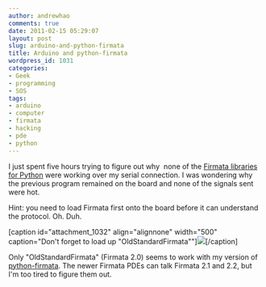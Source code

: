 ```yaml
---
author: andrewhao
comments: true
date: 2011-02-15 05:29:07
layout: post
slug: arduino-and-python-firmata
title: Arduino and python-firmata
wordpress_id: 1031
categories:
- Geek
- programming
- SOS
tags:
- arduino
- computer
- firmata
- hacking
- pde
- python
---
```


I just spent five hours trying to figure out why  none of the [Firmata libraries for Python](http://arduino.cc/playground/Interfacing/Python) were working over my serial connection. I was wondering why the previous program remained on the board and none of the signals sent were hot.

Hint: you need to load Firmata first onto the board before it can understand the protocol. Oh. Duh.

[caption id="attachment_1032" align="alignnone" width="500" caption="Don't forget to load up "OldStandardFirmata""][![](http://www.g9labs.com/wp-content/uploads/2011/02/Screen-shot-2011-02-15-at-4.24.47-AM-500x312.png)](http://www.g9labs.com/2011/02/15/arduino-and-python-firmata/screen-shot-2011-02-15-at-4-24-47-am/)[/caption]

Only "OldStandardFirmata" (Firmata 2.0) seems to work with my version of [python-firmata](https://github.com/lupeke/python-firmata). The newer Firmata PDEs can talk Firmata 2.1 and 2.2, but I'm too tired to figure them out.
